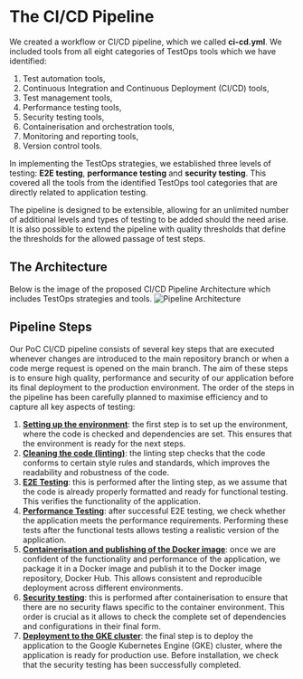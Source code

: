 # The CI/CD Pipeline

We created a workflow or CI/CD pipeline, which we called **ci-cd.yml**. We included tools from all eight categories of TestOps tools which we have identified:

1. Test automation tools,
2. Continuous Integration and Continuous Deployment (CI/CD) tools,
3. Test management tools,
4. Performance testing tools,
5. Security testing tools,
6. Containerisation and orchestration tools,
7. Monitoring and reporting tools,
8. Version control tools.

In implementing the TestOps strategies, we established three levels of testing: **E2E testing**, **performance testing** and **security testing**. This covered all the tools from the identified TestOps tool categories that are directly related to application testing. 

The pipeline is designed to be extensible, allowing for an unlimited number of additional levels and types of testing to be added should the need arise. It is also possible to extend the pipeline with quality thresholds that define the thresholds for the allowed passage of test steps.

## The Architecture

Below is the image of the proposed CI/CD Pipeline Architecture which includes TestOps strategies and tools.
![Pipeline Architecture](Pipeline-Architecture.png)

## Pipeline Steps

Our PoC CI/CD pipeline consists of several key steps that are executed whenever changes are introduced to the main repository branch or when a code merge request is opened on the main branch. The aim of these steps is to ensure high quality, performance and security of our application before its final deployment to the production environment.
The order of the steps in the pipeline has been carefully planned to maximise efficiency and to capture all key aspects of testing:

1. **[Setting up the environment](Setup.md)**: the first step is to set up the environment, where the code is checked and dependencies are set. This ensures that the environment is ready for the next steps.
2. **[Cleaning the code (linting)](Linting.md)**: the linting step checks that the code conforms to certain style rules and standards, which improves the readability and robustness of the code.
3. **[E2E Testing](End-to-End-Testing.md)**: this is performed after the linting step, as we assume that the code is already properly formatted and ready for functional testing. This verifies the functionality of the application.
4. **[Performance Testing](Performance-Testing.md)**: after successful E2E testing, we check whether the application meets the performance requirements. Performing these tests after the functional tests allows testing a realistic version of the application.
5. **[Containerisation and publishing of the Docker image](Containerization-and-Docker-Image-Publishing.md)**: once we are confident of the functionality and performance of the application, we package it in a Docker image and publish it to the Docker image repository, Docker Hub. This allows consistent and reproducible deployment across different environments.
6. **[Security testing](Security-Testing.md)**: this is performed after containerisation to ensure that there are no security flaws specific to the container environment. This order is crucial as it allows to check the complete set of dependencies and configurations in their final form.
7. **[Deployment to the GKE cluster](Deployment.md)**: the final step is to deploy the application to the Google Kubernetes Engine (GKE) cluster, where the application is ready for production use. Before installation, we check that the security testing has been successfully completed.